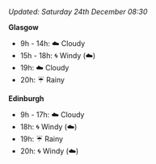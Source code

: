 *Updated: Saturday 24th December 08:30*

**Glasgow**

* 9h - 14h: :cloud: Cloudy
* 15h - 18h: :cyclone: Windy (:cloud:)
* 19h: :cloud: Cloudy
* 20h: :umbrella: Rainy

**Edinburgh**

* 9h - 17h: :cloud: Cloudy
* 18h: :cyclone: Windy (:cloud:)
* 19h: :umbrella: Rainy
* 20h: :cyclone: Windy (:cloud:)
